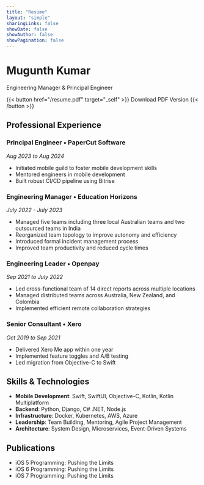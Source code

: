 ```yaml
---
title: "Resume"
layout: "simple"
sharingLinks: false
showDate: false
showAuthor: false
showPagination: false
---
```


# Mugunth Kumar
Engineering Manager & Principal Engineer

{{< button href="/resume.pdf" target="_self" >}}
Download PDF Version
{{< /button >}}

## Professional Experience

### Principal Engineer • PaperCut Software
*Aug 2023 to Aug 2024*

- Initiated mobile guild to foster mobile development skills
- Mentored engineers in mobile development
- Built robust CI/CD pipeline using Bitrise

### Engineering Manager • Education Horizons
*July 2022 - July 2023*

- Managed five teams including three local Australian teams and two outsourced teams in India
- Reorganized team topology to improve autonomy and efficiency
- Introduced formal incident management process
- Improved team productivity and reduced cycle times

### Engineering Leader • Openpay
*Sep 2021 to July 2022*

- Led cross-functional team of 14 direct reports across multiple locations
- Managed distributed teams across Australia, New Zealand, and Colombia
- Implemented efficient remote collaboration strategies

### Senior Consultant • Xero
*Oct 2019 to Sep 2021*

- Delivered Xero Me app within one year
- Implemented feature toggles and A/B testing
- Led migration from Objective-C to Swift

## Skills & Technologies

- **Mobile Development**: Swift, SwiftUI, Objective-C, Kotlin, Kotlin Multiplatform
- **Backend**: Python, Django, C# .NET, Node.js
- **Infrastructure**: Docker, Kubernetes, AWS, Azure
- **Leadership**: Team Building, Mentoring, Agile Project Management
- **Architecture**: System Design, Microservices, Event-Driven Systems

## Publications

- iOS 5 Programming: Pushing the Limits
- iOS 6 Programming: Pushing the Limits
- iOS 7 Programming: Pushing the Limits
